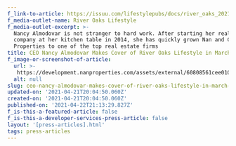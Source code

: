 ```yaml
---
f_link-to-article: https://issuu.com/lifestylepubs/docs/river_oaks_2021_3_print
f_media-outlet-name: River Oaks Lifestyle
f_media-outlet-excerpt: >-
  Nancy Almodovar is not stranger to hard work. After starting her real estate
  company at her kitchen table in 2014, she has quickly grown Nan and Company
  Properties to one of the top real estate firms
title: CEO Nancy Almodovar Makes Cover of River Oaks Lifestyle in March 2021
f_image-or-screenshot-of-article:
  url: >-
   https://development.nanproperties.com/assets/external/60808561cee010268a28025e_screen_shot_2021-04-21_at_8.46.15_AM.png
  alt: null
slug: ceo-nancy-almodovar-makes-cover-of-river-oaks-lifestyle-in-march-2021
updated-on: '2021-04-21T20:04:50.060Z'
created-on: '2021-04-21T20:04:50.060Z'
published-on: '2021-04-22T21:13:29.827Z'
f_is-this-a-featured-article: false
f_is-this-a-developer-services-press-article: false
layout: '[press-articles].html'
tags: press-articles
---
```



